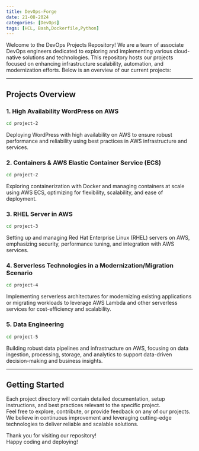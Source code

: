 ```yaml
---
title: DevOps-Forge
date: 21-08-2024
categories: [DevOps]
tags: [HCL, Bash,Dockerfile,Python]
---
```


Welcome to the DevOps Projects Repository! We are a team of associate DevOps engineers dedicated to exploring and implementing various cloud-native solutions and technologies. This repository hosts our projects focused on enhancing infrastructure scalability, automation, and modernization efforts. Below is an overview of our current projects:

-----

## Projects Overview
### 1. High Availability WordPress on AWS
```bash
cd project-2
```
Deploying WordPress with high availability on AWS to ensure robust performance and reliability using best practices in AWS infrastructure and services.

### 2. Containers & AWS Elastic Container Service (ECS)
```bash
cd project-2
```
Exploring containerization with Docker and managing containers at scale using AWS ECS, optimizing for flexibility, scalability, and ease of deployment.

### 3. RHEL Server in AWS
```bash
cd project-3
```
Setting up and managing Red Hat Enterprise Linux (RHEL) servers on AWS, emphasizing security, performance tuning, and integration with AWS services.

### 4. Serverless Technologies in a Modernization/Migration Scenario
```bash
cd project-4
```
Implementing serverless architectures for modernizing existing applications or migrating workloads to leverage AWS Lambda and other serverless services for cost-efficiency and scalability.

### 5. Data Engineering
```bash
cd project-5
```
Building robust data pipelines and infrastructure on AWS, focusing on data ingestion, processing, storage, and analytics to support data-driven decision-making and business insights.

-----

## Getting Started
Each project directory  will contain detailed documentation, setup instructions, and best practices relevant to the specific project.<br/>
Feel free to explore, contribute, or provide feedback on any of our projects.<br/>
We believe in continuous improvement and leveraging cutting-edge technologies to deliver reliable and scalable solutions.<br/>

Thank you for visiting our repository!<br/>
Happy coding and deploying!
